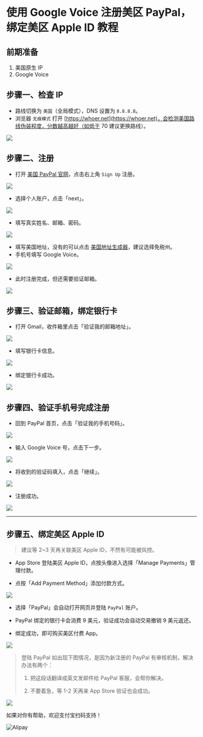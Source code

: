 # 使用 Google Voice 注册美区 PayPal，绑定美区 Apple ID 教程

## 前期准备

1. 美国原生 IP
2. Google Voice

## 步骤一、检查 IP

* 路线切换为 `美国`（全局模式），DNS 设置为 `8.8.8.8`。
* 浏览器 `无痕模式` 打开 [https://whoer.net](https://whoer.net)，会检测美国路线伪装程度，分数越高越好（如低于 70 建议更换路线）。

![](pic/002.jpg)

## 步骤二、注册

* 打开 [美国 PayPal 官网](https://www.paypal.com/us/webapps/mpp/home)，点击右上角 `Sign Up` 注册。

![](pic/003.png)

* 选择个人账户，点击「next」。

![](pic/004.png)

* 填写真实姓名、邮箱、密码。

![](pic/005.png)

* 填写美国地址，没有的可以点击 [美国地址生成器](https://www.fakeaddressgenerator.com/Random_Address/US_California)，建议选择免税州。
* 手机号填写 Google Voice。

![](pic/006.png)

* 此时注册完成，但还需要验证邮箱。

![](pic/007.png)

## 步骤三、验证邮箱，绑定银行卡

* 打开 Gmail，收件箱里点击「验证我的邮箱地址」。

![](pic/008.png)

* 填写银行卡信息。

![](pic/009.png)

* 绑定银行卡成功。

![](pic/0010.png)

## 步骤四、验证手机号完成注册

* 回到 PayPal 首页，点击「验证我的手机号码」。

![](pic/0011.png)

* 输入 Google Voice 号，点击下一步。

![](pic/0012.png)

* 将收到的验证码填入，点击「继续」。

![](pic/0013.png)

* 注册成功。

![](pic/0014.png)

---

## 步骤五、绑定美区 Apple ID

> 建议等 2~3 天再关联美区 Apple ID，不然有可能被风控。

* App Store 登陆美区 Apple ID，点按头像进入选择「Manage Payments」管理付款。

* 点按「Add Payment Method」添加付款方式。

![](pic/0015.png)

* 选择「PayPal」会自动打开网页并登陆 `PayPal` 账户。

* PayPal 绑定的银行卡会消费 9 美元，验证成功会自动交易撤销 9 美元返还。

* 绑定成功，即可购买美区付费 App。

![](pic/0016.png)

> 登陆 PayPal 如出现下图情况，是因为新注册的 PayPal 有审核机制，解决办法有两个：
> 
> 1. 把这段话翻译成英文发邮件给 PayPal 客服，会帮你解决。
> 
> 2. 不要着急，等 1-2 天再来 App Store 验证也会成功。

![](pic/0017.png)

如果对你有帮助，欢迎支付宝扫码支持！

![Alipay](https://raw.githubusercontent.com/masonincn/tuchuang/master/uPic/Alipay.png)